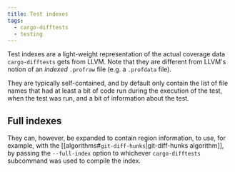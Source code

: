 ```yaml
---
title: Test indexes
tags:
  - cargo-difftests
  - testing
---
```

Test indexes are a light-weight representation of the actual coverage data `cargo-difftests` gets from LLVM. Note that they are different from LLVM's notion of an _indexed_ `.profraw` file (e.g. a `.profdata` file).

They are typically self-contained, and by default only contain the list of file names that had at least a bit of code run during the execution of the test, when the test was run, and a bit of information about the test.

## Full indexes

They can, however, be expanded to contain region information, to use, for example, with the [[algorithms#`git-diff-hunks`|git-diff-hunks algorithm]], by passing the `--full-index` option to whichever `cargo-difftests` subcommand was used to compile the index.


